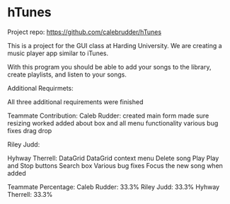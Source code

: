 # hTunes 
 Project repo: https://github.com/calebrudder/hTunes
 
This is a project for the GUI class at Harding University. We are creating a music player app similar to iTunes.

With this program you should be able to add your songs to the library, create playlists, and listen to your songs.

Additional Requirmets:

All three additional requirements were finished

Teammate Contribution:
  Caleb Rudder:
    created main form
    made sure resizing worked
    added about box and all menu functionality
    various bug fixes
    drag drop
  
  Riley Judd:
  
  
  Hyhway Therrell:
    DataGrid
    DataGrid context menu
       Delete song
       Play
    Play and Stop buttons
    Search box
    Various bug fixes
    Focus the new song when added

Teammate Percentage:
 Caleb Rudder: 33.3%
 Riley Judd: 33.3%
 Hyhway Therrell: 33.3%
